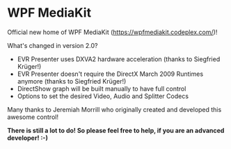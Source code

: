 # WPF MediaKit

Official new home of WPF MediaKit (https://wpfmediakit.codeplex.com/)!

What's changed in version 2.0?
- EVR Presenter uses DXVA2 hardware acceleration (thanks to Siegfried Krüger!)
- EVR Presenter doesn't require the DirectX  March 2009 Runtimes anymore (thanks to Siegfried Krüger!)
- DirectShow graph will be built manually to have full control
- Options to set the desired Video, Audio and Splitter Codecs

Many thanks to Jeremiah Morrill who originally created and developed this awesome control!

**There is still a lot to do! So please feel free to help, if you are an advanced developer! :-)**
